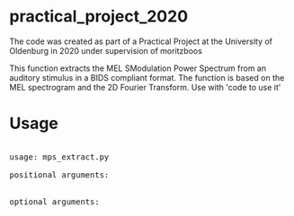# practical_project_2020
The code was created as part of a Practical Project at the University of Oldenburg in 2020 under supervision of moritzboos

This function extracts the MEL SModulation Power Spectrum from an auditory stimulus in a BIDS compliant format.
The function is based on the MEL spectrogram and the 2D Fourier Transform. 
Use with 'code to use it'

# Usage
<pre> 
usage: mps_extract.py

positional arguments:


optional arguments:

</pre>
